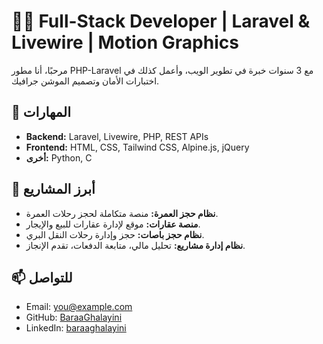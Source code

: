# 👨‍💻 Full-Stack Developer | Laravel & Livewire | Motion Graphics

مرحبًا، أنا مطور PHP-Laravel مع 3 سنوات خبرة في تطوير الويب، وأعمل كذلك في اختبارات الأمان وتصميم الموشن جرافيك.

## 🔧 المهارات
- **Backend:** Laravel, Livewire, PHP, REST APIs
- **Frontend:** HTML, CSS, Tailwind CSS, Alpine.js, jQuery
- **أخرى:**  Python, C

## 🧩 أبرز المشاريع
- **نظام حجز العمرة:** منصة متكاملة لحجز رحلات العمرة.
- **منصة عقارات:** موقع لإدارة عقارات للبيع والإيجار.
- **نظام حجز باصات:** حجز وإدارة رحلات النقل البري.
- **نظام إدارة مشاريع:** تحليل مالي، متابعة الدفعات، تقدم الإنجاز.

## 📫 للتواصل
- Email: you@example.com  
- GitHub: [BaraaGhalayini](https://github.com/BaraaGhalayini)  
- LinkedIn: [baraaghalayini](https://linkedin.com/in/baraaghalayini)
